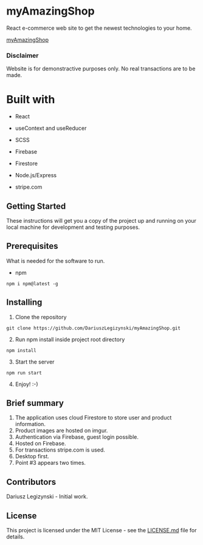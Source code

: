 # myAmazingShop

React e-commerce web site to get the newest technologies to your home.

[myAmazingShop]

### Disclaimer

Website is for demonstractive purposes only. No real transactions are to be made.

# Built with

* React

* useContext and useReducer

* SCSS

* Firebase

* Firestore

* Node.js/Express

* stripe.com

## Getting Started

These instructions will get you a copy of the project up and running on your local machine for development and testing purposes.

## Prerequisites

What is needed for the software to run.

* npm

`npm i npm@latest -g`

## Installing

1. Clone the repository

`git clone https://github.com/DariuszLegizynski/myAmazingShop.git`

2. Run npm install inside project root directory

`npm install`

3. Start the server

`npm run start`

4. Enjoy! :-)

## Brief summary

1. The application uses cloud Firestore to store user and product information.
2. Product images are hosted on imgur.
3. Authentication via Firebase, guest login possible.
3. Hosted on Firebase.
4. For transactions stripe.com is used.
5. Desktop first.
6. Point #3 appears two times.

## Contributors

Dariusz Legizynski - Initial work.

## License

This project is licensed under the MIT License - see the [LICENSE.md] file for details.

[myAmazingShop]: https://myamazingshop-ae51c.web.app/
[LICENSE.md]: https://github.com/DariuszLegizynski/myAmazingShop/blob/main/LICENSE
